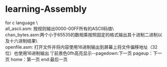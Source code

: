 # learning-Assembly
for c language \\\
all_ascii.asm: 按规则输出0000-00FF所有的ASCII码值\\\
chan_bytes.asm:两个小于65535的数相乘按照固定的格式输出其十进制二进制以及十六进制结果\\\
openfile.asm: 打开文件并将内容使用16进制输出到屏幕上将文件偏移地址（32位）也使用16进制输出  '|'前景色0fh高亮显示--pagedown:下一页 pageup：下一页 home：第一页 end:最后一页
